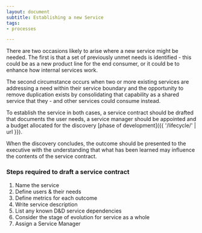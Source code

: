 ```yaml
---
layout: document
subtitle: Establishing a new Service
tags:
- processes

---
```

There are two occasions likely to arise where a new service might be needed. The first is that a set of previously unmet needs is identified - this could be as a new product line for the end consumer, or it could be to enhance how internal services work.

The second circumstance occurs when two or more existing services are addressing a need within their service boundary and the opportunity to remove duplication exists by consolidating that capability as a shared service that they - and other services could consume instead.

To establish the service in both cases, a service contract should be drafted that documents the user needs, a service manager should be appointed and a budget allocated for the discovery [phase of development]({{ '/lifecycle/' | url }}).

When the discovery concludes, the outcome should be presented to the executive with the understanding that what has been learned may influence the contents of the service contract.

### Steps required to draft a service contract

1. Name the service
2. Define users & their needs
3. Define metrics for each outcome
4. Write service description
5. List any known D&D service dependencies
6. Consider the stage of evolution for service as a whole
7. Assign a Service Manager